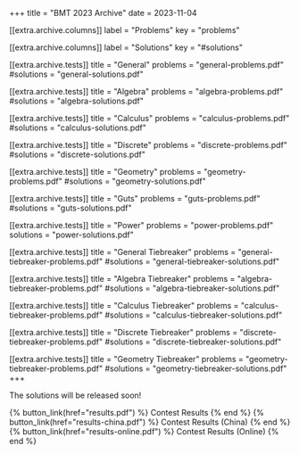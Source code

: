 +++
title = "BMT 2023 Archive"
date = 2023-11-04

[[extra.archive.columns]]
label = "Problems"
key = "problems"

[[extra.archive.columns]]
label = "Solutions"
key = "#solutions"

[[extra.archive.tests]]
title = "General"
problems = "general-problems.pdf"
#solutions = "general-solutions.pdf"

[[extra.archive.tests]]
title = "Algebra"
problems = "algebra-problems.pdf"
#solutions = "algebra-solutions.pdf"

[[extra.archive.tests]]
title = "Calculus"
problems = "calculus-problems.pdf"
#solutions = "calculus-solutions.pdf"

[[extra.archive.tests]]
title = "Discrete"
problems = "discrete-problems.pdf"
#solutions = "discrete-solutions.pdf"

[[extra.archive.tests]]
title = "Geometry"
problems = "geometry-problems.pdf"
#solutions = "geometry-solutions.pdf"

[[extra.archive.tests]]
title = "Guts"
problems = "guts-problems.pdf"
#solutions = "guts-solutions.pdf"

[[extra.archive.tests]]
title = "Power"
problems = "power-problems.pdf"
solutions = "power-solutions.pdf"

[[extra.archive.tests]]
title = "General Tiebreaker"
problems = "general-tiebreaker-problems.pdf"
#solutions = "general-tiebreaker-solutions.pdf"

[[extra.archive.tests]]
title = "Algebra Tiebreaker"
problems = "algebra-tiebreaker-problems.pdf"
#solutions = "algebra-tiebreaker-solutions.pdf"

[[extra.archive.tests]]
title = "Calculus Tiebreaker"
problems = "calculus-tiebreaker-problems.pdf"
#solutions = "calculus-tiebreaker-solutions.pdf"

[[extra.archive.tests]]
title = "Discrete Tiebreaker"
problems = "discrete-tiebreaker-problems.pdf"
#solutions = "discrete-tiebreaker-solutions.pdf"

[[extra.archive.tests]]
title = "Geometry Tiebreaker"
problems = "geometry-tiebreaker-problems.pdf"
#solutions = "geometry-tiebreaker-solutions.pdf"
+++

The solutions will be released soon!

{% button_link(href="results.pdf") %} Contest Results {% end %}
{% button_link(href="results-china.pdf") %} Contest Results (China) {% end %}
{% button_link(href="results-online.pdf") %} Contest Results (Online) {% end %}
